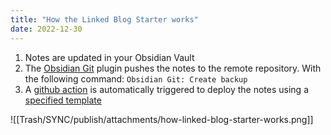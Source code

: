 ```yaml
---
title: "How the Linked Blog Starter works"
date: 2022-12-30
---
```

1. Notes are updated in your Obsidian Vault
2. The [Obsidian Git](https://github.com/denolehov/obsidian-git) plugin pushes the notes to the remote repository. With the following command: `Obsidian Git: Create backup`
3. A [github action](https://github.com/matthewwong525/linked-blog-starter-md/blob/main/.github/workflows/publish.yml) is automatically triggered to deploy the notes using a [specified template](https://linked-blog-starter.vercel.app/deploy-a-custom-linked-blog-starter)

![[Trash/SYNC/publish/attachments/how-linked-blog-starter-works.png]]